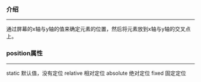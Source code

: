 ### 介绍
---
通过屏幕的x轴与y轴的值来确定元素的位置，然后将元素放到x轴与y轴的交叉点上。

### position属性
---
static       默认值，没有定位
relative    相对定位
absolute  绝对定位
fixed        固定定位